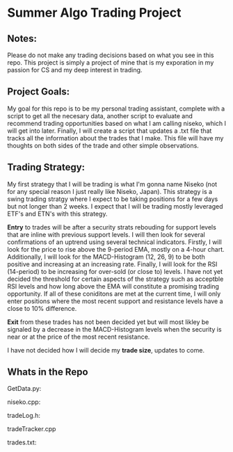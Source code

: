 # Summer Algo Trading Project
## **Notes:**
Please do not make any trading decisions based on what you see in this repo. This project is simply a project of mine that is my exporation in my passion for CS and my deep interest in trading. 

## **Project Goals:**
My goal for this repo is to be my personal trading assistant, complete with a script to get all the necesary data, another script to evaluate and recommend trading opportunities based on what I am calling niseko, which I will get into later. Finally, I will create a script that updates a .txt file that tracks all the information about the trades that I make. This file will have my thoughts on both sides of the trade and other simple observations.

## **Trading Strategy:**
My first strategy that I will be trading is what I'm gonna name Niseko (not for any special reason I just really like Niseko, Japan). This strategy is a swing trading stratgy where I expect to be taking positions for a few days but not longer than 2 weeks. I expect that I will be trading mostly leveraged ETF's and ETN's with this strategy. 

**Entry** to trades will be after a security strats rebouding for support levels that are inline with previous support levels. I will then look for several confirmations of an uptrend using several technical indicators. Firstly, I will look for the price to rise above the 9-period EMA, mostly on a 4-hour chart. Additionally, I will look for the MACD-Histogram (12, 26, 9) to be both positive and increasing at an increasing rate. Finally, I will look for the RSI (14-period) to be increasing for over-sold (or close to) levels. I have not yet decided the threshold for certain aspects of the strategy such as acceptble RSI levels and how long above the EMA will constitute a promising trading opportunity. 
If all of these coniditons are met at the current time, I will only enter positions where the most recent support and resistance levels have a close to 10% difference. 

**Exit** from these trades has not been decided yet but will most likley be signaled by a decrease in the MACD-Histogram levels when the security is near or at the price of the most recent resistance. 

I have not decided how I will decide my **trade size**, updates to come.


## Whats in the Repo
GetData.py:

niseko.cpp:

tradeLog.h:

tradeTracker.cpp

trades.txt:
